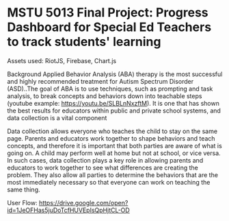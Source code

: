 # MSTU 5013 Final Project: Progress Dashboard for Special Ed Teachers to track students' learning

Assets used: RiotJS, Firebase, Chart.js

Background
Applied Behavior Analysis (ABA) therapy is the most successful and highly recommended treatment for Autism Spectrum Disorder (ASD)..The goal of ABA is to use techniques, such as prompting and task analysis, to break concepts and behaviors down into teachable steps (youtube example: https://youtu.be/SLBLnNxzftM). It is one that has shown the best results for educators within public and private school systems, and data collection is a vital component

Data collection allows everyone who teaches the child to stay on the same page.  Parents and educators work together to shape behaviors and teach concepts, and therefore it is important that both parties are aware of what is going on. A child may perform well at home but not at school, or vice versa. In such cases, data collection plays a key role in allowing parents and educators to work together to see what differences are creating the problem.  They also allow all parties to determine the behaviors that are the most immediately necessary so that everyone can work on teaching the same thing.

User Flow: https://drive.google.com/open?id=1JeOFHas5juDoTcfHUVEpIsQpHjtCL-OD
